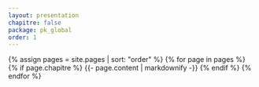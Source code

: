 ```yaml
---
layout: presentation
chapitre: false
package: pk_global
order: 1
---
```

 
{% assign pages = site.pages | sort: "order" %}
{% for page in pages %}
 {% if page.chapitre %}
    {{- page.content | markdownify -}}
  {% endif %}
{% endfor %}